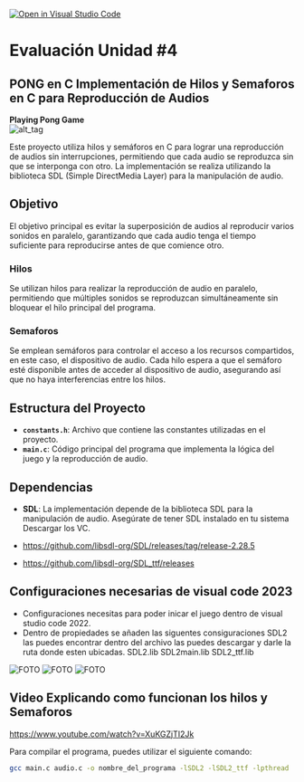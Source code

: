 [![Open in Visual Studio Code](https://classroom.github.com/assets/open-in-vscode-718a45dd9cf7e7f842a935f5ebbe5719a5e09af4491e668f4dbf3b35d5cca122.svg)](https://classroom.github.com/online_ide?assignment_repo_id=12356849&assignment_repo_type=AssignmentRepo)

# Evaluación Unidad #4

## PONG en C Implementación de Hilos y Semaforos en C para Reproducción de Audios
<b>Playing Pong Game</b><br>
![alt_tag](https://media.discordapp.net/attachments/876619774044549130/1172359249276436532/Video_sin_titulo_Hecho_con_Clipchamp.gif?ex=656007a2&is=654d92a2&hm=c7dcf3c8354ecd9258e6a4a9fb1791cc3b487633291c9d77426e91fa3009978f&=&width=383&height=215)

Este proyecto utiliza hilos y semáforos en C para lograr una reproducción de audios sin interrupciones, permitiendo que cada audio se reproduzca sin que se interponga con otro. La implementación se realiza utilizando la biblioteca SDL (Simple DirectMedia Layer) para la manipulación de audio.

## Objetivo

El objetivo principal es evitar la superposición de audios al reproducir varios sonidos en paralelo, garantizando que cada audio tenga el tiempo suficiente para reproducirse antes de que comience otro.

### Hilos

Se utilizan hilos para realizar la reproducción de audio en paralelo, permitiendo que múltiples sonidos se reproduzcan simultáneamente sin bloquear el hilo principal del programa.

### Semaforos

Se emplean semáforos para controlar el acceso a los recursos compartidos, en este caso, el dispositivo de audio. Cada hilo espera a que el semáforo esté disponible antes de acceder al dispositivo de audio, asegurando así que no haya interferencias entre los hilos.

## Estructura del Proyecto

- **`constants.h`**: Archivo que contiene las constantes utilizadas en el proyecto.
- **`main.c`**: Código principal del programa que implementa la lógica del juego y la reproducción de audio.

## Dependencias

- **SDL**: La implementación depende de la biblioteca SDL para la manipulación de audio. Asegúrate de tener SDL instalado en tu sistema Descargar los VC.
 
- https://github.com/libsdl-org/SDL/releases/tag/release-2.28.5
- https://github.com/libsdl-org/SDL_ttf/releases

## Configuraciones necesarias de visual code 2023
- Configuraciones necesitas para poder inicar el juego dentro de visual studio code 2022.
- Dentro de propiedades se añaden las siguentes consiguraciones SDL2 las puedes encontrar dentro del archivo las puedes descargar y darle la ruta donde esten ubicadas.
SDL2.lib
SDL2main.lib
SDL2_ttf.lib

![FOTO](https://cdn.discordapp.com/attachments/755609390853128222/1165400548556668948/image.png?ex=6546b6d6&is=653441d6&hm=4c88b41029a700802d6fde872a62df2111f15a6de6eabdffdb1a9e960aa82ff3&)
![FOTO](https://cdn.discordapp.com/attachments/755609390853128222/1165402038188908585/image.png?ex=6546b83a&is=6534433a&hm=e093e29ee1b2690d7dbeb9eb1a5026a1db9c19e585bf2e38b149985fd5cab8d3&)
![FOTO](https://cdn.discordapp.com/attachments/755609390853128222/1165402407845503137/image.png?ex=6546b892&is=65344392&hm=98055e7bf43e6ae94aed8903f20841e76c82ab8b6f1e91166c7e5c5df39d1fff&)

## Video Explicando como funcionan los hilos y Semaforos

https://www.youtube.com/watch?v=XuKGZjTI2Jk

Para compilar el programa, puedes utilizar el siguiente comando:

```bash
gcc main.c audio.c -o nombre_del_programa -lSDL2 -lSDL2_ttf -lpthread
